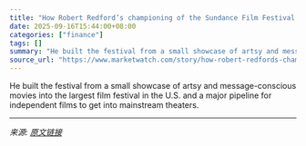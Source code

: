 ```yaml
---
title: "How Robert Redford’s championing of the Sundance Film Festival transformed Hollywood"
date: 2025-09-16T15:44:00+08:00
categories: ["finance"]
tags: []
summary: "He built the festival from a small showcase of artsy and message-conscious movies into the largest film festival in the U.S. and a major pipeline for independent films to get into mainstream theaters."
source_url: "https://www.marketwatch.com/story/how-robert-redfords-championing-of-the-sundance-film-festival-transformed-hollywood-2f394e3c?mod=mw_rss_topstories"
---
```


He built the festival from a small showcase of artsy and message-conscious movies into the largest film festival in the U.S. and a major pipeline for independent films to get into mainstream theaters.

---

*来源: [原文链接](https://www.marketwatch.com/story/how-robert-redfords-championing-of-the-sundance-film-festival-transformed-hollywood-2f394e3c?mod=mw_rss_topstories)*
